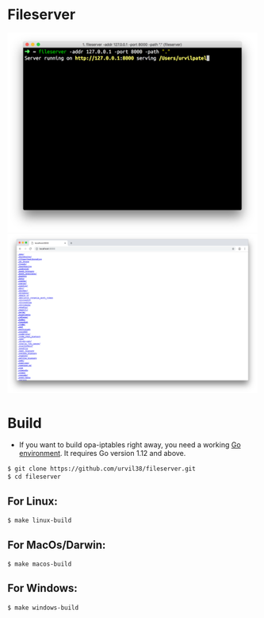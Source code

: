 # Fileserver

![fileserver-0](./docs/img/fileserver-0.png)
![fileserver-1](./docs/img/fileserver-1.png)

# Build

- If you want to build opa-iptables right away, you need a working [Go environment](https://golang.org/doc/install). It requires Go version 1.12 and above.

```
$ git clone https://github.com/urvil38/fileserver.git
$ cd fileserver
```

## For Linux:

```
$ make linux-build
```

## For MacOs/Darwin:

```
$ make macos-build
```

## For Windows:

```
$ make windows-build
```
